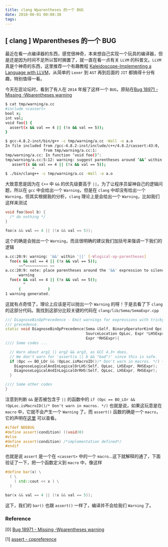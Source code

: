 ```yaml
---
title: clang Wparentheses 的一个 BUG
date: 2018-06-01 00:08:38
tags:
---
```


## [ clang ] Wparentheses 的一个 BUG

最近在看一点编译器的东西，感觉很神奇，本来想自己实现一个玩具的编译器，但是还是因为时间不足所以暂时搁置了，就一直在看一点有关 `LLVM` 的科普文。`LLVM` 真是个神奇的东西，这里推荐一个有趣教程 [Kaleidoscope-Implementing a Language with LLVM](http://llvm.org/docs/tutorial/index.html)，从简单的 `Lexer` 到 `AST` 再到后面的 `JIT` 都搞得十分有趣，特别值得一看。

今天在逛论坛时，看到了有人在 `2014` 年报了这样一个 `BUG`，原贴在[Bug 18971 - Missing -Wparentheses warning](https://bugs.llvm.org/show_bug.cgi?id=18971)

```bash
$ cat tmp/warning/a.cc
#include <cassert>
bool x;
int val;
void foo() {
  assert(x && val == 4 || (!x && val == 5));
}

$ gcc-4.8.2-inst/bin/g++ -c tmp/warning/a.cc -Wall -o a.o
In file included from /gcc-4.8.2-inst/include/c++/4.8.2/cassert:43:0,
                 from tmp/warning/a.cc:1:
tmp/warning/a.cc: In function ‘void foo()’:
tmp/warning/a.cc:5:12: warning: suggest parentheses around ‘&&’ within ‘||’ [-Wparentheses]
   assert(x && val == 4 || (!x && val == 5));
            ^
$ ./bin/clang++ -c tmp/warning/a.cc -Wall -o a.o
```

大致意思是因为在 `C++` 中 `&&` 的优先级要高于 `||`，为了让程序员留神自己的逻辑问题，所以在 `gcc` 中会给出一个 `Warning`，但是在 `clang` 中却没有给出一个 `Warning`，但其实根据我的分析，`clang` 理论上是会给出一个 `Warning`，比如我们这样来测试

```cpp
void foo(bool b) {
  /* do nothing */
}

foo(x && val == 4 || (!x && val == 5));
```

这个的确是会抛出一个 `Warning`，而且很明确的建议我们加括号来强调一下我们的逻辑

```bash
a.cc:20:9: warning: '&&' within '||' [-Wlogical-op-parentheses]
  foo(x && val == 4 || (!x && val == 5));
      ~~^~~~~~~~~~~ ~~
a.cc:20:9: note: place parentheses around the '&&' expression to silence this
      warning
  foo(x && val == 4 || (!x && val == 5));
        ^
      (            )
1 warning generated.
```

这就有点奇怪了，理论上应该是可以抛出一个 `Warning` 的呀！于是去看了下 `clang` 的这部分代码。我找到这部分比较关键的代码在 `clang/lib/Sema/SemaExpr.cpp`

```cpp
/// DiagnoseBinOpPrecedence - Emit warnings for expressions with tricky
/// precedence.
static void DiagnoseBinOpPrecedence(Sema &Self, BinaryOperatorKind Opc,
                                    SourceLocation OpLoc, Expr *LHSExpr,
                                    Expr *RHSExpr){
//// Some codes ...

  // Warn about arg1 || arg2 && arg3, as GCC 4.3+ does.
  // We don't warn for 'assert(a || b && "bad")' since this is safe.
  if (Opc == BO_LOr && !OpLoc.isMacroID()/* Don't warn in macros. */) {
    DiagnoseLogicalAndInLogicalOrLHS(Self, OpLoc, LHSExpr, RHSExpr);
    DiagnoseLogicalAndInLogicalOrRHS(Self, OpLoc, LHSExpr, RHSExpr);
  }

//// Some other codes
}
```

注意到判断 `&&` 是否被包含于 `||` 的函数中的 `if (Opc == BO_LOr && !OpLoc.isMacroID()/* Don't warn in macros. */)` 也就是说，如果这玩意是在 `macro` 中，它就不会产生一个 `Warning` 了。而 `assert()` 函数的确是一个 `macro`，它的声明在[这里](http://en.cppreference.com/w/cpp/error/assert) 可以查看。

```cpp
#ifdef NDEBUG
#define assert(condition) ((void)0)
#else
#define assert(condition) /*implementation defined*/
#endif
```

也就是说 `assert` 是一个在 `<cassert>` 中的一个 `macro`...这下就解释的通了，下面验证了一下，把一个函数定义到 `macro` 中，像这样

```cpp
#define bar(x) \
  ( \
    ( std::cout << x ) \
  )

bar(x && val == 4 || (!x && val == 5));
```

这下，我们的 `bar()` 也跟 `assert()` 一样了，编译并不会给我们 `Warning` 了。

### Reference

[0] [Bug 18971 - Missing -Wparentheses warning](https://bugs.llvm.org/show_bug.cgi?id=18971)

[1] [assert - cppreference](http://en.cppreference.com/w/cpp/error/assert)
